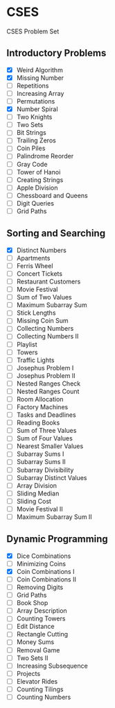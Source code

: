 # CSES
CSES Problem Set

## Introductory Problems
- [x] Weird Algorithm
- [x] Missing Number
- [ ] Repetitions
- [ ] Increasing Array
- [ ] Permutations
- [x] Number Spiral
- [ ] Two Knights
- [ ] Two Sets
- [ ] Bit Strings
- [ ] Trailing Zeros
- [ ] Coin Piles
- [ ] Palindrome Reorder
- [ ] Gray Code
- [ ] Tower of Hanoi
- [ ] Creating Strings
- [ ] Apple Division
- [ ] Chessboard and Queens
- [ ] Digit Queries
- [ ] Grid Paths

## Sorting and Searching
- [x] Distinct Numbers
- [ ] Apartments
- [ ] Ferris Wheel
- [ ] Concert Tickets
- [ ] Restaurant Customers
- [ ] Movie Festival
- [ ] Sum of Two Values
- [ ] Maximum Subarray Sum
- [ ] Stick Lengths
- [ ] Missing Coin Sum
- [ ] Collecting Numbers
- [ ] Collecting Numbers II
- [ ] Playlist
- [ ] Towers
- [ ] Traffic Lights
- [ ] Josephus Problem I
- [ ] Josephus Problem II
- [ ] Nested Ranges Check
- [ ] Nested Ranges Count
- [ ] Room Allocation
- [ ] Factory Machines
- [ ] Tasks and Deadlines
- [ ] Reading Books
- [ ] Sum of Three Values
- [ ] Sum of Four Values
- [ ] Nearest Smaller Values
- [ ] Subarray Sums I
- [ ] Subarray Sums II
- [ ] Subarray Divisibility
- [ ] Subarray Distinct Values
- [ ] Array Division
- [ ] Sliding Median
- [ ] Sliding Cost
- [ ] Movie Festival II
- [ ] Maximum Subarray Sum II

## Dynamic Programming
- [x] Dice Combinations
- [ ] Minimizing Coins
- [x] Coin Combinations I
- [ ] Coin Combinations II
- [ ] Removing Digits
- [ ] Grid Paths
- [ ] Book Shop
- [ ] Array Description
- [ ] Counting Towers
- [ ] Edit Distance
- [ ] Rectangle Cutting
- [ ] Money Sums
- [ ] Removal Game
- [ ] Two Sets II
- [ ] Increasing Subsequence
- [ ] Projects
- [ ] Elevator Rides
- [ ] Counting Tilings
- [ ] Counting Numbers